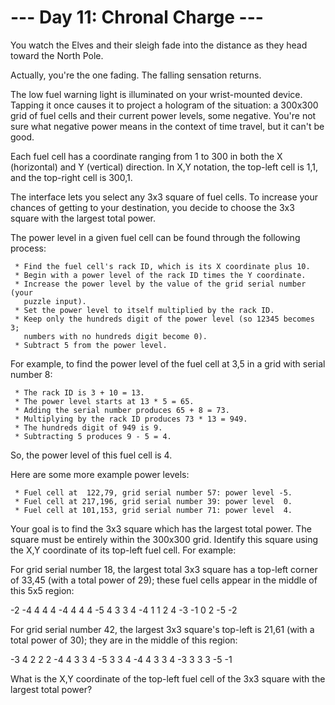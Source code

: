 # --- Day 11: Chronal Charge ---

   You watch the Elves and their sleigh fade into the distance as they head
   toward the North Pole.

   Actually, you're the one fading. The falling sensation returns.

   The low fuel warning light is illuminated on your wrist-mounted device.
   Tapping it once causes it to project a hologram of the situation: a
   300x300 grid of fuel cells and their current power levels, some negative.
   You're not sure what negative power means in the context of time travel,
   but it can't be good.

   Each fuel cell has a coordinate ranging from 1 to 300 in both the X
   (horizontal) and Y (vertical) direction. In X,Y notation, the top-left
   cell is 1,1, and the top-right cell is 300,1.

   The interface lets you select any 3x3 square of fuel cells. To increase
   your chances of getting to your destination, you decide to choose the 3x3
   square with the largest total power.

   The power level in a given fuel cell can be found through the following
   process:

     * Find the fuel cell's rack ID, which is its X coordinate plus 10.
     * Begin with a power level of the rack ID times the Y coordinate.
     * Increase the power level by the value of the grid serial number (your
       puzzle input).
     * Set the power level to itself multiplied by the rack ID.
     * Keep only the hundreds digit of the power level (so 12345 becomes 3;
       numbers with no hundreds digit become 0).
     * Subtract 5 from the power level.

   For example, to find the power level of the fuel cell at 3,5 in a grid
   with serial number 8:

     * The rack ID is 3 + 10 = 13.
     * The power level starts at 13 * 5 = 65.
     * Adding the serial number produces 65 + 8 = 73.
     * Multiplying by the rack ID produces 73 * 13 = 949.
     * The hundreds digit of 949 is 9.
     * Subtracting 5 produces 9 - 5 = 4.

   So, the power level of this fuel cell is 4.

   Here are some more example power levels:

     * Fuel cell at  122,79, grid serial number 57: power level -5.
     * Fuel cell at 217,196, grid serial number 39: power level  0.
     * Fuel cell at 101,153, grid serial number 71: power level  4.

   Your goal is to find the 3x3 square which has the largest total power. The
   square must be entirely within the 300x300 grid. Identify this square
   using the X,Y coordinate of its top-left fuel cell. For example:

   For grid serial number 18, the largest total 3x3 square has a top-left
   corner of 33,45 (with a total power of 29); these fuel cells appear in the
   middle of this 5x5 region:

 -2  -4   4   4   4
 -4   4   4   4  -5
  4   3   3   4  -4
  1   1   2   4  -3
 -1   0   2  -5  -2

   For grid serial number 42, the largest 3x3 square's top-left is 21,61
   (with a total power of 30); they are in the middle of this region:

 -3   4   2   2   2
 -4   4   3   3   4
 -5   3   3   4  -4
  4   3   3   4  -3
  3   3   3  -5  -1

   What is the X,Y coordinate of the top-left fuel cell of the 3x3 square
   with the largest total power?

